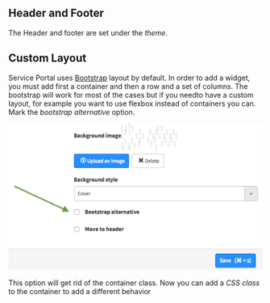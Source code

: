 ## Header and Footer
The Header and footer are set under the *theme*. 

## Custom Layout
Service Portal uses [Bootstrap](http://getbootstrap.com/css/) layout by default. In order to add a widget, you must add first a container and then a row and a set of columns. The bootstrap will work for most of the cases but if you needto have a custom layout, for example you want to use flexbox instead of containers you can. Mark the *bootstrap alternative* option.  

![Bootstrap Alternative](/assets/layout/bootstrap-alternative.png) 

This option will get rid of the container class. Now you can add a *CSS class* to the container to add a different behavior
